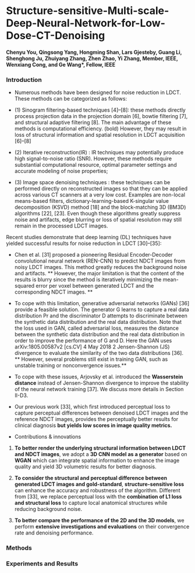 # Structure-sensitive-Multi-scale-Deep-Neural-Network-for-Low-Dose-CT-Denoising

#### Chenyu You, Qingsong Yang, Hongming Shan, Lars Gjesteby, Guang Li, Shenghong Ju, Zhuiyang Zhang, Zhen Zhao, Yi Zhang, Member, IEEE, Wenxiang Cong, and Ge Wang*, Fellow, IEEE

### Introduction

* Numerous methods have been designed for noise reduction in LDCT. These methods can be categorized as follows:
* (1) Sinogram filtering-based techniques [4]–[8]: these methods directly process projection data in the projection domain [6], bowtie filtering [7], and structural adaptive filtering [8]. The
main advantage of these methods is computational efficiency. 
(bold) However, they may result in loss of structural information and spatial resolution in LDCT acquisition [6]–[8]

* (2) Iterative reconstruction(IR) : IR techniques may potentially produce high signal-to-noise ratio (SNR). 
However, these methods require substantial computational resource, optimal parameter settings and accurate modeling of noise properties; 

* (3) Image space denoising techniques : these techniques can be performed directly on reconstructed images so that they can be applied across various CT scanners at a very low
cost. Examples are non-local means-based filters, dictionary-learning-based K-singular value decomposition (KSVD) method [18] and the block-matching 3D (BM3D) algorithms [22],
[23]. Even though these algorithms greatly suppress noise and artifacts, edge blurring or loss of spatial resolution may still remain in the processed LDCT images.

Recent studies
demonstrate that deep learning (DL) techniques have yielded
successful results for noise reduction in LDCT [30]–[35]: 

* Chen et al. [31] proposed a pioneering Residual
Encoder-Decoder convolutional neural network (REN-CNN)
to predict NDCT images from noisy LDCT images. This
method greatly reduces the background noise and artifacts.
** However, the major limitation is that the content of the
results is blurry since the method is iteratively minimizing
the mean-squared error per voxel between generated LDCT
and the corresponding NDCT images. **

* To cope with this limitation,
generative adversarial networks (GANs) [36] provide a
feasible solution. The generator G learns to capture a real
data distribution Pr and the discriminator D attempts to
discriminate between the synthetic data distribution and the
real data distribution. Note that the loss used in GAN, called
adversarial loss, measures the distance between the synthetic
data distribution and the real data distribution in order to
improve the performance of G and D. Here the GAN uses
arXiv:1805.00587v2 [cs.CV] 4 May 2018 2 Jensen-Shannon (JS) divergence to evaluate the similarity of
the two data distributions [36]. ** However, several problems
still exist in training GAN, such as unstable training or nonconvergence
issues.**

* To cope with these issues, Arjovsky et al.
introduced the **Wasserstein distance** instead of Jensen-Shannon
divergence to improve the stability of the neural network
training [37]. We discuss more details in Section II-D3.

* Our previous work [33], which first introduced perceptual
loss to capture perceptual differences between denoised
LDCT images and the reference NDCT images, provides the
perceptually better results for clinical diagnosis **but yields
low scores in image quality metrics.** 



*  Contributions & innovations

1. __To better render the underlying structural information
between LDCT and NDCT images__, we adopt a **3D CNN
model as a generator** based on **WGAN** which can integrate
spatial information to enhance the image quality
and yield 3D volumetric results for better diagnosis.

2. __To consider the structural and perceptual difference
between generated LDCT images and gold-standard__,
**structure-sensitive loss** can enhance the accuracy and
robustness of the algorithm. Different from [33], we
replace perceptual loss with the **combination of L1 loss
and structural loss** to capture local anatomical structures
while reducing background noise.

3. __To better compare the performance of the 2D and the
3D models__, we perform **extensive investigations and
evaluations** on their convergence rate and denoising
performance.

### Methods



### Experiments and Results
